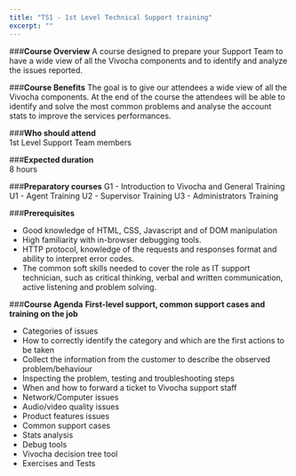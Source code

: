 ```yaml
---
title: "TS1 - 1st Level Technical Support training"
excerpt: ""
---
```

###**Course Overview**
A course designed to prepare your Support Team to have a wide view of all the Vivocha components and to identify and analyze the issues reported.

###**Course Benefits**
The goal is to give our attendees a wide view of all the Vivocha components. At the end of the course the attendees will be able to identify and solve the most common problems and analyse the account stats to improve the services performances.

###**Who should attend**	
1st Level Support Team members

###**Expected duration**	
8 hours

###**Preparatory courses**
G1 - Introduction to Vivocha and General Training
U1 - Agent Training
U2 - Supervisor Training
U3 - Administrators Training

###**Prerequisites**
* Good knowledge of HTML, CSS, Javascript and of DOM manipulation
* High familiarity with in-browser debugging tools.
* HTTP protocol, knowledge of the requests and responses format and ability to interpret error codes.
* The common soft skills needed to cover the role as IT support technician, such as critical thinking, verbal and written communication, active listening and problem solving.


###**Course Agenda**
**First-level support, common support cases and training on the job**
* Categories of issues
* How to correctly identify the category and which are the first actions to be taken
* Collect the information from the customer to describe the observed problem/behaviour
* Inspecting the problem, testing and troubleshooting steps
* When and how to forward a ticket to Vivocha support staff
* Network/Computer issues 
* Audio/video quality issues
* Product features issues
* Common support cases
* Stats analysis
* Debug tools
* Vivocha decision tree tool
* Exercises and Tests